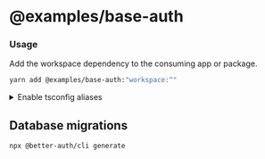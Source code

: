 # @examples/base-auth

### Usage

Add the workspace dependency to the consuming app or package.

```bash
yarn add @examples/base-auth:"workspace:^"
```

<details>
<summary>Enable tsconfig aliases</summary>

If you want to consume the package without intermediary build step (no yarn build,
no yarn watch...), you can add a tsconfig path alias in the consumer app/package .

```json5
{
  //"extends": "../../tsconfig.base.json",
  "compilerOptions": {
    "baseUrl": "./src",
    "paths": {
      "@examples/base-auth": ["../../../packages/base-auth/src/index"],
    },
  },
}
```

</details>

## Database migrations

```
npx @better-auth/cli generate
```
